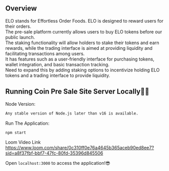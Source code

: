 ## Overview

ELO stands for Effortless Order Foods.
ELO is designed to reward users for their orders.<br>
The pre-sale platform currently allows users to buy ELO tokens before our public launch.<br>
The staking functionality will allow holders to stake their tokens and earn rewards, while the trading interface is aimed at providing liquidity and facilitating transactions among users.<br>
It has features such as a user-friendly interface for purchasing tokens, wallet integration, and basic transaction tracking.<br>
Need to expand this by adding staking options to incentivize holding ELO tokens and a trading interface to provide liquidity.

## Running Coin Pre Sale Site Server Locally👨‍💻

Node Version:

```sh
Any stable version of Node.js later than v16 is available.
```

Run The Application:

```sh
npm start
```

Loom Video Link
https://www.loom.com/share/0c310ff0e76a4645b365aceb90ed8ee7?sid=a8f37fbf-bbf7-47fc-80fd-35396d845506

Open `localhost:3000` to access the application!😎
